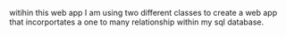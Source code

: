 witihin this web app I am using two different classes to create a web app that incorportates a one to many relationship within my sql database. 